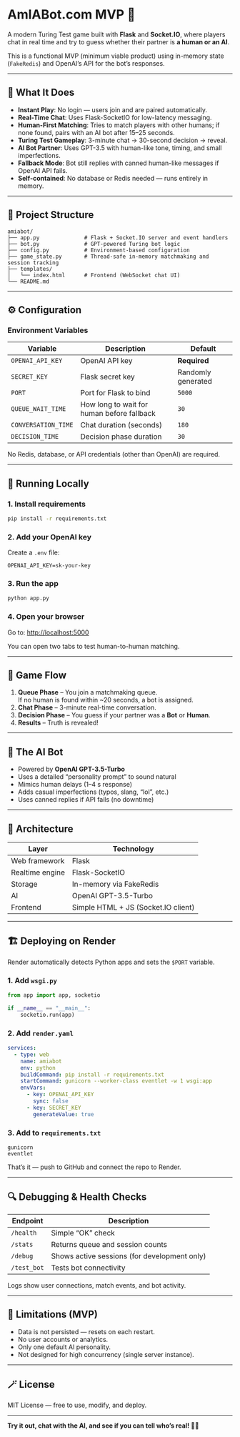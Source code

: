 # AmIABot.com MVP 🤖

A modern Turing Test game built with **Flask** and **Socket.IO**, where players chat in real time and try to guess whether their partner is **a human or an AI**.

This is a functional MVP (minimum viable product) using in-memory state (`FakeRedis`) and OpenAI’s API for the bot’s responses.

---

## 🎯 What It Does

- **Instant Play**: No login — users join and are paired automatically.
- **Real-Time Chat**: Uses Flask-SocketIO for low-latency messaging.
- **Human-First Matching**: Tries to match players with other humans; if none found, pairs with an AI bot after 15–25 seconds.
- **Turing Test Gameplay**: 3-minute chat → 30-second decision → reveal.
- **AI Bot Partner**: Uses GPT-3.5 with human-like tone, timing, and small imperfections.
- **Fallback Mode**: Bot still replies with canned human-like messages if OpenAI API fails.
- **Self-contained**: No database or Redis needed — runs entirely in memory.

---

## 🧩 Project Structure

```
amiabot/
├── app.py              # Flask + Socket.IO server and event handlers
├── bot.py              # GPT-powered Turing bot logic
├── config.py           # Environment-based configuration
├── game_state.py       # Thread-safe in-memory matchmaking and session tracking
├── templates/
│   └── index.html      # Frontend (WebSocket chat UI)
└── README.md
```

---

## ⚙️ Configuration

### Environment Variables

| Variable | Description | Default |
|-----------|-------------|----------|
| `OPENAI_API_KEY` | OpenAI API key | **Required** |
| `SECRET_KEY` | Flask secret key | Randomly generated |
| `PORT` | Port for Flask to bind | `5000` |
| `QUEUE_WAIT_TIME` | How long to wait for human before fallback | `30` |
| `CONVERSATION_TIME` | Chat duration (seconds) | `180` |
| `DECISION_TIME` | Decision phase duration | `30` |

No Redis, database, or API credentials (other than OpenAI) are required.

---

## 🚀 Running Locally

### 1. Install requirements
```bash
pip install -r requirements.txt
```

### 2. Add your OpenAI key
Create a `.env` file:
```
OPENAI_API_KEY=sk-your-key
```

### 3. Run the app
```bash
python app.py
```

### 4. Open your browser
Go to: [http://localhost:5000](http://localhost:5000)

You can open two tabs to test human-to-human matching.

---

## 💬 Game Flow

1. **Queue Phase** – You join a matchmaking queue.  
   If no human is found within ~20 seconds, a bot is assigned.
2. **Chat Phase** – 3-minute real-time conversation.
3. **Decision Phase** – You guess if your partner was a **Bot** or **Human**.
4. **Results** – Truth is revealed!

---

## 🤖 The AI Bot

- Powered by **OpenAI GPT-3.5-Turbo**
- Uses a detailed “personality prompt” to sound natural
- Mimics human delays (1–4 s response)
- Adds casual imperfections (typos, slang, “lol”, etc.)
- Uses canned replies if API fails (no downtime)

---

## 🧠 Architecture

| Layer | Technology |
|-------|-------------|
| Web framework | Flask |
| Realtime engine | Flask-SocketIO |
| Storage | In-memory via FakeRedis |
| AI | OpenAI GPT-3.5-Turbo |
| Frontend | Simple HTML + JS (Socket.IO client) |

---

## 🏗️ Deploying on Render

Render automatically detects Python apps and sets the `$PORT` variable.

### 1. Add `wsgi.py`

```python
from app import app, socketio

if __name__ == "__main__":
    socketio.run(app)
```

### 2. Add `render.yaml`

```yaml
services:
  - type: web
    name: amiabot
    env: python
    buildCommand: pip install -r requirements.txt
    startCommand: gunicorn --worker-class eventlet -w 1 wsgi:app
    envVars:
      - key: OPENAI_API_KEY
        sync: false
      - key: SECRET_KEY
        generateValue: true
```

### 3. Add to `requirements.txt`

```
gunicorn
eventlet
```

That’s it — push to GitHub and connect the repo to Render.

---

## 🔍 Debugging & Health Checks

| Endpoint | Description |
|-----------|--------------|
| `/health` | Simple “OK” check |
| `/stats` | Returns queue and session counts |
| `/debug` | Shows active sessions (for development only) |
| `/test_bot` | Tests bot connectivity |

Logs show user connections, match events, and bot activity.

---

## 🧱 Limitations (MVP)

- Data is not persisted — resets on each restart.
- No user accounts or analytics.
- Only one default AI personality.
- Not designed for high concurrency (single server instance).

---

## 🪄 License

MIT License — free to use, modify, and deploy.

---

**Try it out, chat with the AI, and see if you can tell who’s real! 🤖🧠**
